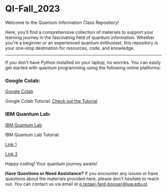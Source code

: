 # QI-Fall_2023
Welcome to the Quantum Information Class Repository!

Here, you'll find a comprehensive collection of materials to support your learning journey in the fascinating field of quantum information. Whether you're a beginner or an experienced quantum enthusiast, this repository is your one-stop destination for resources, code, and knowledge.
***

If you don't have Python installed on your laptop, no worries. You can easily get started with quantum programming using the following online platforms:

### Google Colab:

[Google Colab](https://colab.research.google.com/)

Google Colab Tutorial: [Check out the Tutorial]([https://tutorial-link-here](https://www.youtube.com/watch?v=RLYoEyIHL6A))

### IBM Quantum Lab:

[IBM Quantum Lab](https://lab.quantum-computing.ibm.com/)

IBM Quantum Lab Tutorial: 

[Link 1](https://www.youtube.com/watch?v=pwwuF-DaPk0)

[Link 2](https://learn.qiskit.org/course/ch-states/single-qubit-gates)


Happy coding! Your quantum journey awaits!



__Have Questions or Need Assistance?__
If you encounter any issues or have questions about the materials provided here, please don't hesitate to reach out. You can contact us via email at e.rezaei-fard-boosari@uw.edu.pl.
